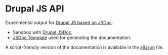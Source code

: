 # Drupal JS API

Experimental output for [Drupal JS based on JSDoc](http://theodoreb.github.io/drupal-jsapi/index.html).

- Sandbox with [Drupal JSDoc](http://drupalcode.org/sandbox/nod_/2161937.git/shortlog/refs/heads/jsdoc),
- [JSDoc Template](https://github.com/theodoreb/drupal-js-api) used for generating the documentation.

A script-friendly version of the documentation is available in the [all.json](http://theodoreb.github.io/drupal-jsapi/all.json) file.
